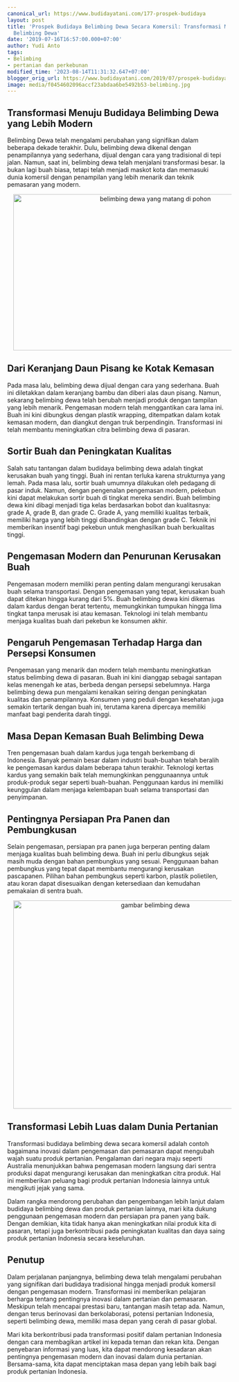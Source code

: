 ```yaml
---
canonical_url: https://www.budidayatani.com/177-prospek-budidaya
layout: post
title: 'Prospek Budidaya Belimbing Dewa Secara Komersil: Transformasi Mengubah Wajah
  Belimbing Dewa'
date: '2019-07-16T16:57:00.000+07:00'
author: Yudi Anto
tags:
- Belimbing
- pertanian dan perkebunan
modified_time: '2023-08-14T11:31:32.647+07:00'
blogger_orig_url: https://www.budidayatani.com/2019/07/prospek-budidaya-belimbing-dewa-secara.html
image: media/f0454602096accf23abdaa6be5492b53-belimbing.jpg
---
```

<h2>Transformasi Menuju Budidaya Belimbing Dewa yang Lebih Modern</h2><p>Belimbing Dewa telah mengalami perubahan yang signifikan dalam beberapa dekade terakhir. Dulu, belimbing dewa dikenal dengan penampilannya yang sederhana, dijual dengan cara yang tradisional di tepi jalan. Namun, saat ini, belimbing dewa telah menjalani transformasi besar. Ia bukan lagi buah biasa, tetapi telah menjadi maskot kota dan memasuki dunia komersil dengan penampilan yang lebih menarik dan teknik pemasaran yang modern.</p><div class="separator" style="clear: both; text-align: center;"><a href="https://blogger.googleusercontent.com/img/b/R29vZ2xl/AVvXsEh7mjSJk4Gnijd-uwRfcBQWlZJn21cGqJCKOdJsKS0vDPL91EQS6GrQ20IL53iApbqpEBpL4nN25__s2-MuYf0kquE3D85yJ0-ElRMeHdMK7yOzC9yuj_K3l-VOZ25tHgAn0xdetfse1qFaREWdE0xSXvLfGmYDf3YECC--XSh6ItM9uTT3vSoPsQeE0F2t/s2133/belimbing.jpg" imageanchor="1" style="margin-left: 1em; margin-right: 1em;"><img alt="belimbing dewa yang matang di pohon" border="0" data-original-height="1200" data-original-width="2133" height="360" src="https://blogger.googleusercontent.com/img/b/R29vZ2xl/AVvXsEh7mjSJk4Gnijd-uwRfcBQWlZJn21cGqJCKOdJsKS0vDPL91EQS6GrQ20IL53iApbqpEBpL4nN25__s2-MuYf0kquE3D85yJ0-ElRMeHdMK7yOzC9yuj_K3l-VOZ25tHgAn0xdetfse1qFaREWdE0xSXvLfGmYDf3YECC--XSh6ItM9uTT3vSoPsQeE0F2t/w640-h360/belimbing.jpg" width="640" /></a></div><h2>Dari Keranjang Daun Pisang ke Kotak Kemasan</h2><p>Pada masa lalu, belimbing dewa dijual dengan cara yang sederhana. Buah ini diletakkan dalam keranjang bambu dan diberi alas daun pisang. Namun, sekarang belimbing dewa telah berubah menjadi produk dengan tampilan yang lebih menarik. Pengemasan modern telah menggantikan cara lama ini. Buah ini kini dibungkus dengan plastik wrapping, ditempatkan dalam kotak kemasan modern, dan diangkut dengan truk berpendingin. Transformasi ini telah membantu meningkatkan citra belimbing dewa di pasaran.</p><h2>Sortir Buah dan Peningkatan Kualitas</h2><p>Salah satu tantangan dalam budidaya belimbing dewa adalah tingkat kerusakan buah yang tinggi. Buah ini rentan terluka karena strukturnya yang lemah. Pada masa lalu, sortir buah umumnya dilakukan oleh pedagang di pasar induk. Namun, dengan pengenalan pengemasan modern, pekebun kini dapat melakukan sortir buah di tingkat mereka sendiri. Buah belimbing dewa kini dibagi menjadi tiga kelas berdasarkan bobot dan kualitasnya: grade A, grade B, dan grade C. Grade A, yang memiliki kualitas terbaik, memiliki harga yang lebih tinggi dibandingkan dengan grade C. Teknik ini memberikan insentif bagi pekebun untuk menghasilkan buah berkualitas tinggi.</p><h2>Pengemasan Modern dan Penurunan Kerusakan Buah</h2><p>Pengemasan modern memiliki peran penting dalam mengurangi kerusakan buah selama transportasi. Dengan pengemasan yang tepat, kerusakan buah dapat ditekan hingga kurang dari 5%. Buah belimbing dewa kini dikemas dalam kardus dengan berat tertentu, memungkinkan tumpukan hingga lima tingkat tanpa merusak isi atau kemasan. Teknologi ini telah membantu menjaga kualitas buah dari pekebun ke konsumen akhir.</p><h2>Pengaruh Pengemasan Terhadap Harga dan Persepsi Konsumen</h2><p>Pengemasan yang menarik dan modern telah membantu meningkatkan status belimbing dewa di pasaran. Buah ini kini dianggap sebagai santapan kelas menengah ke atas, berbeda dengan persepsi sebelumnya. Harga belimbing dewa pun mengalami kenaikan seiring dengan peningkatan kualitas dan penampilannya. Konsumen yang peduli dengan kesehatan juga semakin tertarik dengan buah ini, terutama karena dipercaya memiliki manfaat bagi penderita darah tinggi.</p><h2>Masa Depan Kemasan Buah Belimbing Dewa</h2><p>Tren pengemasan buah dalam kardus juga tengah berkembang di Indonesia. Banyak pemain besar dalam industri buah-buahan telah beralih ke pengemasan kardus dalam beberapa tahun terakhir. Teknologi kertas kardus yang semakin baik telah memungkinkan penggunaannya untuk produk-produk segar seperti buah-buahan. Penggunaan kardus ini memiliki keunggulan dalam menjaga kelembapan buah selama transportasi dan penyimpanan.</p><h2>Pentingnya Persiapan Pra Panen dan Pembungkusan</h2><p>Selain pengemasan, persiapan pra panen juga berperan penting dalam menjaga kualitas buah belimbing dewa. Buah ini perlu dibungkus sejak masih muda dengan bahan pembungkus yang sesuai. Penggunaan bahan pembungkus yang tepat dapat membantu mengurangi kerusakan pascapanen. Pilihan bahan pembungkus seperti karbon, plastik polietilen, atau koran dapat disesuaikan dengan ketersediaan dan kemudahan pemakaian di sentra buah.</p><div class="separator" style="clear: both; text-align: center;"><a href="https://blogger.googleusercontent.com/img/b/R29vZ2xl/AVvXsEguD4OASTAU4Q4HxVbm0H_V5_Fdwm9G7C67kmQ1j8JI2GMZONKdSxew36dFO93X6GHJCpnBRwJWeXPd3WZef0AZawdyHzI3IXtROsWdYmymkGHxvwKTPPJAh5GLEy62KlBmlx3pWdYTQzyZkBxUqfoEWh_fRwzUUgcgMojfgw9My9iPVVhstr89_60b6jHD/s800/belimbingdewa_800x600.jpg" imageanchor="1" style="margin-left: 1em; margin-right: 1em;"><img alt="gambar belimbing dewa" border="0" data-original-height="600" data-original-width="800" height="480" src="https://blogger.googleusercontent.com/img/b/R29vZ2xl/AVvXsEguD4OASTAU4Q4HxVbm0H_V5_Fdwm9G7C67kmQ1j8JI2GMZONKdSxew36dFO93X6GHJCpnBRwJWeXPd3WZef0AZawdyHzI3IXtROsWdYmymkGHxvwKTPPJAh5GLEy62KlBmlx3pWdYTQzyZkBxUqfoEWh_fRwzUUgcgMojfgw9My9iPVVhstr89_60b6jHD/w640-h480/belimbingdewa_800x600.jpg" width="640" /></a></div><h2>Transformasi Lebih Luas dalam Dunia Pertanian</h2><p>Transformasi budidaya belimbing dewa secara komersil adalah contoh bagaimana inovasi dalam pengemasan dan pemasaran dapat mengubah wajah suatu produk pertanian. Pengalaman dari negara maju seperti Australia menunjukkan bahwa pengemasan modern langsung dari sentra produksi dapat mengurangi kerusakan dan meningkatkan citra produk. Hal ini memberikan peluang bagi produk pertanian Indonesia lainnya untuk mengikuti jejak yang sama.</p><p>Dalam rangka mendorong perubahan dan pengembangan lebih lanjut dalam budidaya belimbing dewa dan produk pertanian lainnya, mari kita dukung penggunaan pengemasan modern dan persiapan pra panen yang baik. Dengan demikian, kita tidak hanya akan meningkatkan nilai produk kita di pasaran, tetapi juga berkontribusi pada peningkatan kualitas dan daya saing produk pertanian Indonesia secara keseluruhan.</p><h2>Penutup</h2><p>Dalam perjalanan panjangnya, belimbing dewa telah mengalami perubahan yang signifikan dari budidaya tradisional hingga menjadi produk komersil dengan pengemasan modern. Transformasi ini memberikan pelajaran berharga tentang pentingnya inovasi dalam pertanian dan pemasaran. Meskipun telah mencapai prestasi baru, tantangan masih tetap ada. Namun, dengan terus berinovasi dan berkolaborasi, potensi pertanian Indonesia, seperti belimbing dewa, memiliki masa depan yang cerah di pasar global.</p><p>Mari kita berkontribusi pada transformasi positif dalam pertanian Indonesia dengan cara membagikan artikel ini kepada teman dan rekan kita. Dengan penyebaran informasi yang luas, kita dapat mendorong kesadaran akan pentingnya pengemasan modern dan inovasi dalam dunia pertanian. Bersama-sama, kita dapat menciptakan masa depan yang lebih baik bagi produk pertanian Indonesia.</p>